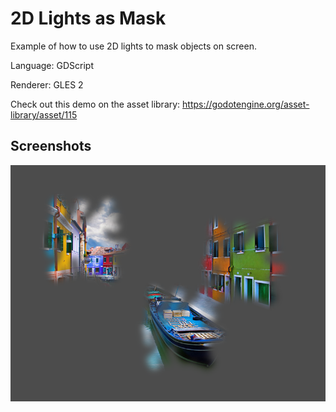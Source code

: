 # 2D Lights as Mask

Example of how to use 2D lights to mask objects on screen.

Language: GDScript

Renderer: GLES 2

Check out this demo on the asset library: https://godotengine.org/asset-library/asset/115

## Screenshots

![Screenshot](screenshots/mask.png)
